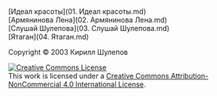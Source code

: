 [Идеал красоты](01. Идеал красоты.md)  
[Армянинова Лена](02. Армянинова Лена.md)  
[Слушай Шулепова](03. Слушай Шулепова.md)  
[Ятаган](04. Ятаган.md)  

Copyright © 2003 Кирилл Шулепов

<a rel="license" href="http://creativecommons.org/licenses/by-nc/4.0/"><img alt="Creative Commons License" style="border-width:0" src="https://i.creativecommons.org/l/by-nc/4.0/80x15.png" /></a><br />This work is licensed under a <a rel="license" href="http://creativecommons.org/licenses/by-nc/4.0/">Creative Commons Attribution-NonCommercial 4.0 International License</a>.
